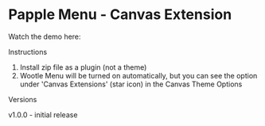 Papple Menu - Canvas Extension
==============================


Watch the demo here: 

Instructions

1. Install zip file as a plugin (not a theme)
2. Wootle Menu will be turned on automatically, but you can see the option under 'Canvas Extensions' (star icon) in the Canvas Theme Options

Versions

v1.0.0 - initial release
